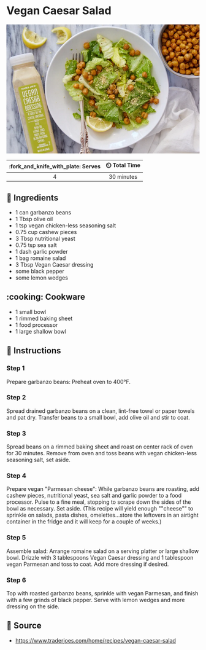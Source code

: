 # Vegan Caesar Salad

![Vegan Caesar Salad](../assets/images/vegan-caesar-salad.png)

| :fork_and_knife_with_plate: Serves | :timer_clock: Total Time |
|:----------------------------------:|:-----------------------: |
| 4 | 30 minutes |

## :salt: Ingredients

- 1 can garbanzo beans
- 1 Tbsp olive oil
- 1 tsp vegan chicken-less seasoning salt
- 0.75 cup cashew pieces
- 3 Tbsp nutritional yeast
- 0.75 tsp sea salt
- 1 dash garlic powder
- 1 bag romaine salad
- 3 Tbsp Vegan Caesar dressing
- some black pepper
- some lemon wedges

## :cooking: Cookware

- 1 small bowl
- 1 rimmed baking sheet
- 1 food processor
- 1 large shallow bowl

## :pencil: Instructions

### Step 1

Prepare garbanzo beans: Preheat oven to 400°F.

### Step 2

Spread drained garbanzo beans on a clean, lint-free towel or paper towels and pat dry. Transfer beans to a small bowl,
add olive oil and stir to coat.

### Step 3

Spread beans on a rimmed baking sheet and roast on center rack of oven for 30 minutes. Remove from oven and toss beans
with vegan chicken-less seasoning salt, set aside.

### Step 4

Prepare vegan "Parmesan cheese": While garbanzo beans are roasting, add cashew pieces, nutritional yeast, sea salt and
garlic powder to a food processor. Pulse to a fine meal, stopping to scrape down the sides of the bowl as necessary.
Set aside. (This recipe will yield enough ""cheese"" to sprinkle on salads, pasta dishes, omelettes...store the
leftovers in an airtight container in the fridge and it will keep for a couple of weeks.)

### Step 5

Assemble salad: Arrange romaine salad on a serving platter or large shallow bowl. Drizzle with 3 tablespoons Vegan
Caesar dressing and 1 tablespoon vegan Parmesan and toss to coat. Add more dressing if desired.

### Step 6

Top with roasted garbanzo beans, sprinkle with vegan Parmesan, and finish with a few grinds of black pepper. Serve with
lemon wedges and more dressing on the side.

## :link: Source

- <https://www.traderjoes.com/home/recipes/vegan-caesar-salad>
